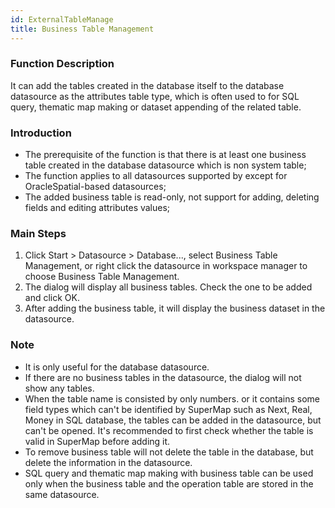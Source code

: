 ```yaml
---
id: ExternalTableManage
title: Business Table Management  
---  
```

### Function Description

It can add the tables created in the database itself to the database datasource as the attributes table type, which is often used to for SQL query, thematic map making or dataset appending of the related table.

### Introduction

  * The prerequisite of the function is that there is at least one business table created in the database datasource which is non system table;
  * The function applies to all datasources supported by  except for OracleSpatial-based datasources; 
  * The added business table is read-only, not support for adding, deleting fields and editing attributes values; 

### Main Steps

  1. Click Start > Datasource > Database..., select Business Table Management, or right click the datasource in workspace manager to choose Business Table Management.
  2. The dialog will display all business tables. Check the one to be added and click OK. 
  3. After adding the business table, it will display the business dataset in the datasource.

### Note

  * It is only useful for the database datasource. 
  * If there are no business tables in the datasource, the dialog will not show any tables.
  * When the table name is consisted by only numbers. or it contains some field types which can't be identified by SuperMap such as Next, Real, Money in SQL database, the tables can be added in the datasource, but can't be opened. It's recommended to first check whether the table is valid in SuperMap before adding it.
  * To remove business table will not delete the table in the database, but delete the information in the datasource.
  * SQL query and thematic map making with business table can be used only when the business table and the operation table are stored in the same datasource. 
